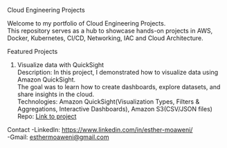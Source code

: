 Cloud Engineering Projects

Welcome to my portfolio of Cloud Engineering Projects.  
This repository serves as a hub to showcase hands-on projects in AWS, Docker, Kubernetes, CI/CD, Networking, IAC and Cloud Architecture.


Featured Projects

1. Visualize data with QuickSight <br> 
 Description: In this project, I demonstrated how to visualize data using Amazon QuickSight. <br>
  The goal was to learn how to create dashboards, explore datasets, and share insights in the cloud.<br>
 Technologies: Amazon QuickSight(Visualization Types, Filters & Aggregations, Interactive Dashboards), Amazon S3(CSV/JSON files)<br>
 Repo: [Link to project](https://github.com/EstherWit/Visualize-data-with-QuickSight.git) <br>










 Contact
-LinkedIn: https://www.linkedin.com/in/esther-moaweni/  
-Gmail: esthermoaweni@gmail.com
